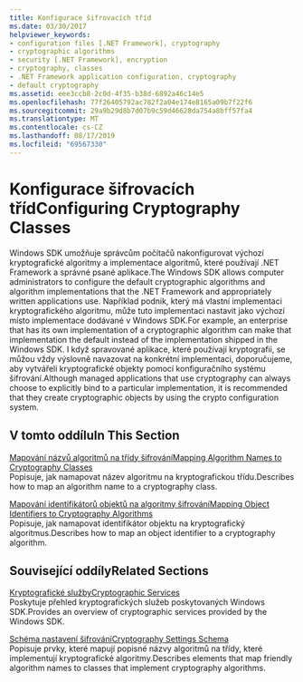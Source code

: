 ```yaml
---
title: Konfigurace šifrovacích tříd
ms.date: 03/30/2017
helpviewer_keywords:
- configuration files [.NET Framework], cryptography
- cryptographic algorithms
- security [.NET Framework], encryption
- cryptography, classes
- .NET Framework application configuration, cryptography
- default cryptography
ms.assetid: eee3ccb8-2c0d-4f35-b38d-6892a46c14e5
ms.openlocfilehash: 77f26405792ac782f2a04e174e8165a09b7f22f6
ms.sourcegitcommit: 29a9b29d8b7d07b9c59d46628da754a8bff57fa4
ms.translationtype: MT
ms.contentlocale: cs-CZ
ms.lasthandoff: 08/17/2019
ms.locfileid: "69567330"
---
```

# <a name="configuring-cryptography-classes"></a><span data-ttu-id="15370-102">Konfigurace šifrovacích tříd</span><span class="sxs-lookup"><span data-stu-id="15370-102">Configuring Cryptography Classes</span></span>
<span data-ttu-id="15370-103">Windows SDK umožňuje správcům počítačů nakonfigurovat výchozí kryptografické algoritmy a implementace algoritmů, které používají .NET Framework a správné psané aplikace.</span><span class="sxs-lookup"><span data-stu-id="15370-103">The Windows SDK allows computer administrators to configure the default cryptographic algorithms and algorithm implementations that the .NET Framework and appropriately written applications use.</span></span>  <span data-ttu-id="15370-104">Například podnik, který má vlastní implementaci kryptografického algoritmu, může tuto implementaci nastavit jako výchozí místo implementace dodávané v Windows SDK.</span><span class="sxs-lookup"><span data-stu-id="15370-104">For example, an enterprise that has its own implementation of a cryptographic algorithm can make that implementation the default instead of the implementation shipped in the Windows SDK.</span></span> <span data-ttu-id="15370-105">I když spravované aplikace, které používají kryptografii, se můžou vždy výslovně navazovat na konkrétní implementaci, doporučujeme, aby vytvářeli kryptografické objekty pomocí konfiguračního systému šifrování.</span><span class="sxs-lookup"><span data-stu-id="15370-105">Although managed applications that use cryptography can always choose to explicitly bind to a particular implementation, it is recommended that they create cryptographic objects by using the crypto configuration system.</span></span>  
  
## <a name="in-this-section"></a><span data-ttu-id="15370-106">V tomto oddílu</span><span class="sxs-lookup"><span data-stu-id="15370-106">In This Section</span></span>  
 [<span data-ttu-id="15370-107">Mapování názvů algoritmů na třídy šifrování</span><span class="sxs-lookup"><span data-stu-id="15370-107">Mapping Algorithm Names to Cryptography Classes</span></span>](../../../docs/framework/configure-apps/map-algorithm-names-to-cryptography-classes.md)  
 <span data-ttu-id="15370-108">Popisuje, jak namapovat název algoritmu na kryptografickou třídu.</span><span class="sxs-lookup"><span data-stu-id="15370-108">Describes how to map an algorithm name to a cryptography class.</span></span>  
  
 [<span data-ttu-id="15370-109">Mapování identifikátorů objektů na algoritmy šifrování</span><span class="sxs-lookup"><span data-stu-id="15370-109">Mapping Object Identifiers to Cryptography Algorithms</span></span>](../../../docs/framework/configure-apps/map-object-identifiers-to-cryptography-algorithms.md)  
 <span data-ttu-id="15370-110">Popisuje, jak namapovat identifikátor objektu na kryptografický algoritmus.</span><span class="sxs-lookup"><span data-stu-id="15370-110">Describes how to map an object identifier to a cryptography algorithm.</span></span>  
  
## <a name="related-sections"></a><span data-ttu-id="15370-111">Související oddíly</span><span class="sxs-lookup"><span data-stu-id="15370-111">Related Sections</span></span>  
 [<span data-ttu-id="15370-112">Kryptografické služby</span><span class="sxs-lookup"><span data-stu-id="15370-112">Cryptographic Services</span></span>](../../../docs/standard/security/cryptographic-services.md)  
 <span data-ttu-id="15370-113">Poskytuje přehled kryptografických služeb poskytovaných Windows SDK.</span><span class="sxs-lookup"><span data-stu-id="15370-113">Provides an overview of cryptographic services provided by the Windows SDK.</span></span>  
  
 [<span data-ttu-id="15370-114">Schéma nastavení šifrování</span><span class="sxs-lookup"><span data-stu-id="15370-114">Cryptography Settings Schema</span></span>](../../../docs/framework/configure-apps/file-schema/cryptography/index.md)  
 <span data-ttu-id="15370-115">Popisuje prvky, které mapují popisné názvy algoritmů na třídy, které implementují kryptografické algoritmy.</span><span class="sxs-lookup"><span data-stu-id="15370-115">Describes elements that map friendly algorithm names to classes that implement cryptography algorithms.</span></span>
